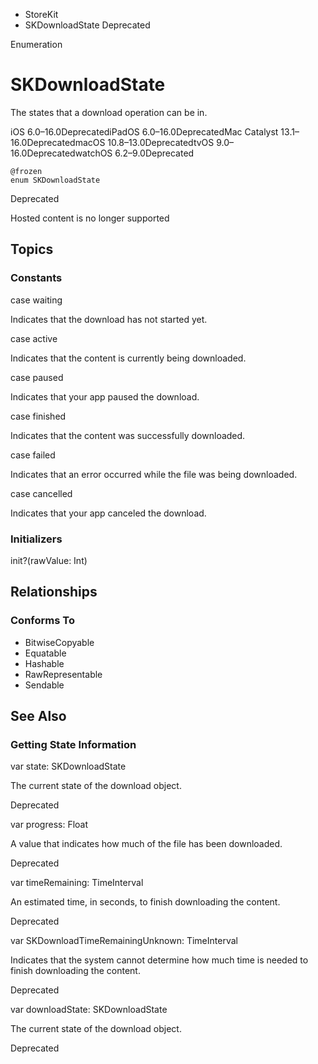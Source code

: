 

- StoreKit
-  SKDownloadState Deprecated

Enumeration

# SKDownloadState

The states that a download operation can be in.

iOS 6.0–16.0DeprecatediPadOS 6.0–16.0DeprecatedMac Catalyst 13.1–16.0DeprecatedmacOS 10.8–13.0DeprecatedtvOS 9.0–16.0DeprecatedwatchOS 6.2–9.0Deprecated

``` source
@frozen
enum SKDownloadState
```

Deprecated

Hosted content is no longer supported

## Topics

### Constants

case waiting

Indicates that the download has not started yet.

case active

Indicates that the content is currently being downloaded.

case paused

Indicates that your app paused the download.

case finished

Indicates that the content was successfully downloaded.

case failed

Indicates that an error occurred while the file was being downloaded.

case cancelled

Indicates that your app canceled the download.

### Initializers

init?(rawValue: Int)

## Relationships

### Conforms To

- BitwiseCopyable
- Equatable
- Hashable
- RawRepresentable
- Sendable

## See Also

### Getting State Information

var state: SKDownloadState

The current state of the download object.

Deprecated

var progress: Float

A value that indicates how much of the file has been downloaded.

Deprecated

var timeRemaining: TimeInterval

An estimated time, in seconds, to finish downloading the content.

Deprecated

var SKDownloadTimeRemainingUnknown: TimeInterval

Indicates that the system cannot determine how much time is needed to finish downloading the content.

Deprecated

var downloadState: SKDownloadState

The current state of the download object.

Deprecated

